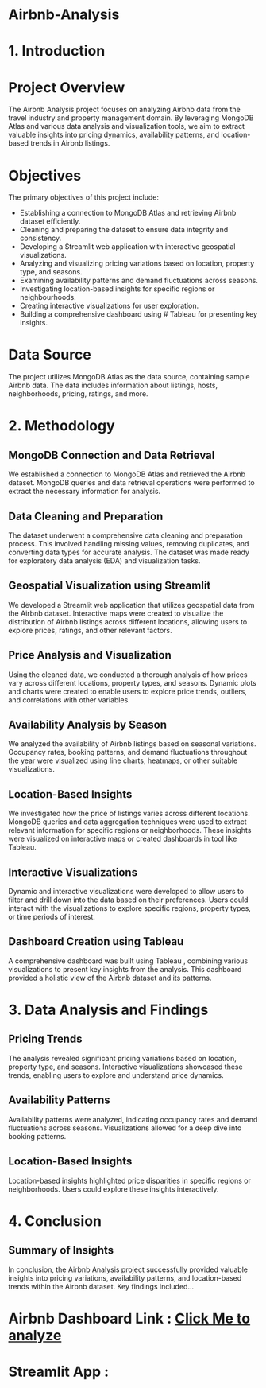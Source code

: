 # Airbnb-Analysis

# 1. Introduction 

# Project Overview
The Airbnb Analysis project focuses on analyzing Airbnb data from the travel industry and property management domain. By leveraging MongoDB Atlas and various data analysis and visualization tools, we aim to extract valuable insights into pricing dynamics, availability patterns, and location-based trends in Airbnb listings.

# Objectives
The primary objectives of this project include:

* Establishing a connection to MongoDB Atlas and retrieving Airbnb dataset efficiently.
* Cleaning and preparing the dataset to ensure data integrity and consistency.
* Developing a Streamlit web application with interactive geospatial visualizations.
* Analyzing and visualizing pricing variations based on location, property type, and seasons.
* Examining availability patterns and demand fluctuations across seasons.
* Investigating location-based insights for specific regions or neighbourhoods.
* Creating interactive visualizations for user exploration.
* Building a comprehensive dashboard using # Tableau for presenting key insights.

# Data Source
The project utilizes MongoDB Atlas as the data source, containing sample Airbnb data. The data includes information about listings, hosts, neighborhoods, pricing, ratings, and more.

# 2. Methodology
## MongoDB Connection and Data Retrieval
We established a connection to MongoDB Atlas and retrieved the Airbnb dataset. MongoDB queries and data retrieval operations were performed to extract the necessary information for analysis.

## Data Cleaning and Preparation
The dataset underwent a comprehensive data cleaning and preparation process. This involved handling missing values, removing duplicates, and converting data types for accurate analysis. The dataset was made ready for exploratory data analysis (EDA) and visualization tasks.

## Geospatial Visualization using Streamlit
We developed a Streamlit web application that utilizes geospatial data from the Airbnb dataset. Interactive maps were created to visualize the distribution of Airbnb listings across different locations, allowing users to explore prices, ratings, and other relevant factors.

## Price Analysis and Visualization
Using the cleaned data, we conducted a thorough analysis of how prices vary across different locations, property types, and seasons. Dynamic plots and charts were created to enable users to explore price trends, outliers, and correlations with other variables.

## Availability Analysis by Season
We analyzed the availability of Airbnb listings based on seasonal variations. Occupancy rates, booking patterns, and demand fluctuations throughout the year were visualized using line charts, heatmaps, or other suitable visualizations.

## Location-Based Insights
We investigated how the price of listings varies across different locations. MongoDB queries and data aggregation techniques were used to extract relevant information for specific regions or neighborhoods. These insights were visualized on interactive maps or created dashboards in tool like Tableau.

## Interactive Visualizations
Dynamic and interactive visualizations were developed to allow users to filter and drill down into the data based on their preferences. Users could interact with the visualizations to explore specific regions, property types, or time periods of interest.

## Dashboard Creation using Tableau
A comprehensive dashboard was built using Tableau , combining various visualizations to present key insights from the analysis. This dashboard provided a holistic view of the Airbnb dataset and its patterns.

# 3. Data Analysis and Findings
## Pricing Trends
The analysis revealed significant pricing variations based on location, property type, and seasons. Interactive visualizations showcased these trends, enabling users to explore and understand price dynamics.

## Availability Patterns
Availability patterns were analyzed, indicating occupancy rates and demand fluctuations across seasons. Visualizations allowed for a deep dive into booking patterns.

## Location-Based Insights
Location-based insights highlighted price disparities in specific regions or neighborhoods. Users could explore these insights interactively.

# 4. Conclusion
## Summary of Insights
In conclusion, the Airbnb Analysis project successfully provided valuable insights into pricing variations, availability patterns, and location-based trends within the Airbnb dataset. Key findings included...

# Airbnb Dashboard Link : [Click Me to analyze](https://public.tableau.com/views/Airbnb_pro/Dashboard1?:language=en-US&publish=yes&:sid=&:display_count=n&:origin=viz_share_link)

# Streamlit App :


